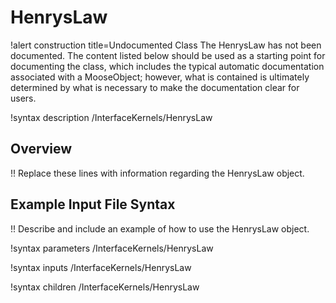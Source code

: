# HenrysLaw

!alert construction title=Undocumented Class
The HenrysLaw has not been documented. The content listed below should be used as a starting point for
documenting the class, which includes the typical automatic documentation associated with a
MooseObject; however, what is contained is ultimately determined by what is necessary to make the
documentation clear for users.

!syntax description /InterfaceKernels/HenrysLaw

## Overview

!! Replace these lines with information regarding the HenrysLaw object.

## Example Input File Syntax

!! Describe and include an example of how to use the HenrysLaw object.

!syntax parameters /InterfaceKernels/HenrysLaw

!syntax inputs /InterfaceKernels/HenrysLaw

!syntax children /InterfaceKernels/HenrysLaw

